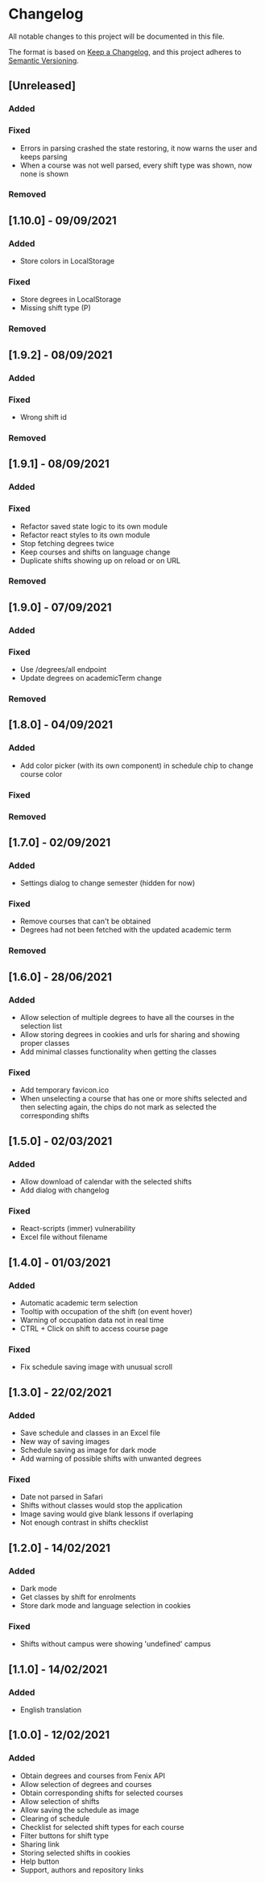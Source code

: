 # Changelog
All notable changes to this project will be documented in this file.

The format is based on [Keep a Changelog](https://keepachangelog.com/en/1.0.0/),
and this project adheres to [Semantic Versioning](https://semver.org/spec/v2.0.0.html).

## [Unreleased]

### Added

### Fixed

- Errors in parsing crashed the state restoring, it now warns the user and keeps parsing
- When a course was not well parsed, every shift type was shown, now none is shown

### Removed

## [1.10.0] - 09/09/2021

### Added

- Store colors in LocalStorage

### Fixed

- Store degrees in LocalStorage
- Missing shift type (P)

### Removed

## [1.9.2] - 08/09/2021

### Added

### Fixed

- Wrong shift id

### Removed

## [1.9.1] - 08/09/2021

### Added

### Fixed

- Refactor saved state logic to its own module
- Refactor react styles to its own module
- Stop fetching degrees twice
- Keep courses and shifts on language change
- Duplicate shifts showing up on reload or on URL

### Removed

## [1.9.0] - 07/09/2021

### Added

### Fixed

- Use /degrees/all endpoint
- Update degrees on academicTerm change

### Removed

## [1.8.0] - 04/09/2021

### Added

- Add color picker (with its own component) in schedule chip to change course color

### Fixed

### Removed

## [1.7.0] - 02/09/2021

### Added

- Settings dialog to change semester (hidden for now)

### Fixed

- Remove courses that can't be obtained
- Degrees had not been fetched with the updated academic term

### Removed

## [1.6.0] - 28/06/2021

### Added

- Allow selection of multiple degrees to have all the courses in the selection list
- Allow storing degrees in cookies and urls for sharing and showing proper classes
- Add minimal classes functionality when getting the classes

### Fixed

- Add temporary favicon.ico
- When unselecting a course that has one or more shifts selected and then selecting again, the chips do not mark as selected the corresponding shifts

## [1.5.0] - 02/03/2021

### Added

- Allow download of calendar with the selected shifts
- Add dialog with changelog

### Fixed

- React-scripts (immer) vulnerability
- Excel file without filename

## [1.4.0] - 01/03/2021

### Added

- Automatic academic term selection
- Tooltip with occupation of the shift (on event hover)
- Warning of occupation data not in real time
- CTRL + Click on shift to access course page

### Fixed

- Fix schedule saving image with unusual scroll

## [1.3.0] - 22/02/2021

### Added 

- Save schedule and classes in an Excel file
- New way of saving images
- Schedule saving as image for dark mode
- Add warning of possible shifts with unwanted degrees

### Fixed

- Date not parsed in Safari
- Shifts without classes would stop the application
- Image saving would give blank lessons if overlaping
- Not enough contrast in shifts checklist

## [1.2.0] - 14/02/2021

### Added

- Dark mode
- Get classes by shift for enrolments
- Store dark mode and language selection in cookies

### Fixed 

- Shifts without campus were showing 'undefined' campus

## [1.1.0] - 14/02/2021

### Added

- English translation

## [1.0.0] - 12/02/2021

### Added

- Obtain degrees and courses from Fenix API
- Allow selection of degrees and courses
- Obtain corresponding shifts for selected courses
- Allow selection of shifts
- Allow saving the schedule as image
- Clearing of schedule
- Checklist for selected shift types for each course
- Filter buttons for shift type
- Sharing link
- Storing selected shifts in cookies
- Help button
- Support, authors and repository links